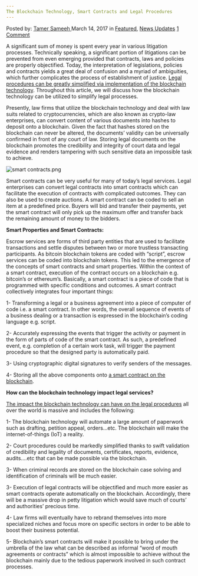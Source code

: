 ```yaml
---
The Blockchain Technology, Smart Contracts and Legal Procedures
---
```

<article class="post-listing post-18615 post type-post status-publish format-standard has-post-thumbnail hentry category-deepdot-news category-news-updates tag-blockchain tag-contracts tag-legal tag-procedures tag-smart tag-technology">
<div class="post-inner">
<p class="post-meta">
<span>Posted by: <a href="https://www.deepdotweb.com/author/tamersameeh/" title="">Tamer Sameeh </a></span>
<span>March 14, 2017</span>
<span>in <a href="https://www.deepdotweb.com/category/deepdot-news/" rel="category tag">Featured</a>, <a href="https://www.deepdotweb.com/category/news-updates/" rel="category tag">News Updates</a></span>
<span><a href="https://www.deepdotweb.com/2017/03/14/blockchain-technology-smart-contracts-legal-procedures/#comments">1 Comment</a></span>
</p>
<div class="clear"></div>
<div class="entry">
<p>A significant sum of money is spent every year in various litigation processes. Technically speaking, a significant portion of litigations can be prevented from even emerging provided that contracts, laws and policies are properly objectified. Today, the interpretation of legislations, policies and contracts yields a great deal of confusion and a myriad of ambiguities, which further complicates the process of establishment of justice. <a href="https://www.deepdotweb.com/2017/01/17/havent-smart-contracts-ended-age-classic-contract-law-yet/">Legal procedures can be greatly simplified via implementation of the blockchain technology</a>. Throughout this article, we will discuss how the blockchain technology can be utilized to simplify legal processes.</p>
<p>Presently, law firms that utilize the blockchain technology and deal with law suits related to cryptocurrencies, which are also known as crypto-law enterprises, can convert content of various documents into hashes to deposit onto a blockchain. Given the fact that hashes stored on the blockchain can never be altered, the documents&#8217; validity can be universally confirmed in front of any court of law. Storing legal documents on the blockchain promotes the credibility and integrity of court data and legal evidence and renders tampering with such sensitive data an impossible task to achieve.</p>
<p><img class="wp-image-18621 aligncenter" src="https://www.deepdotweb.com/wp-content/uploads/2017/03/smart-contracts-png.png" alt="smart contracts.png" srcset="https://www.deepdotweb.com/wp-content/uploads/2017/03/smart-contracts-png.png 481w, https://www.deepdotweb.com/wp-content/uploads/2017/03/smart-contracts-png-300x134.png 300w" sizes="(max-width: 481px) 100vw, 481px" /></p>
<p>Smart contracts can be very useful for many of today&#8217;s legal services. Legal enterprises can convert legal contracts into smart contracts which can facilitate the execution of contracts with complicated outcomes. They can also be used to create auctions. A smart contract can be coded to sell an item at a predefined price. Buyers will bid and transfer their payments, yet the smart contract will only pick up the maximum offer and transfer back the remaining amount of money to the bidders.</p>
<p><strong>Smart Properties and Smart Contracts:</strong></p>
<p>Escrow services are forms of third party entities that are used to facilitate transactions and settle disputes between two or more trustless transacting participants. As bitcoin blockchain tokens are coded with &#8220;script&#8221;, escrow services can be coded into blockchain tokens. This led to the emergence of the concepts of smart contracts and smart properties. Within the context of a smart contract, execution of the contract occurs on a blockchain e.g. bitcoin&#8217;s or ethereum&#8217;s. Basically, a smart contract is a piece of code that is programmed with specific conditions and outcomes. A smart contract collectively integrates four important things:</p>
<p>1- Transforming a legal or a business agreement into a piece of computer of code i.e. a smart contract. In other words, the overall sequence of events of a business dealing or a transaction is expressed in the blockchain&#8217;s coding language e.g. script.</p>
<p>2- Accurately expressing the events that trigger the activity or payment in the form of parts of code of the smart contract. As such, a predefined event, e.g. completion of a certain work task, will trigger the payment procedure so that the designed party is automatically paid.</p>
<p>3- Using cryptographic digital signatures to verify senders of the messages.</p>
<p>4- Storing all the above components onto <a href="https://www.deepdotweb.com/2017/01/15/overview-smart-contract-scripting-cryptocurrency-blockchains/">a smart contract on the blockchain</a>.</p>
<p><strong>How can the blockchain technology impact legal services?</strong></p>
<p><a href="https://poseidon01.ssrn.com/delivery.php?ID=97411010609109809601710508808603009012207805704700206512208501809110500401803106409606001712105512611101409810311500311209601404105308901909209912602409110503106711006403400200002106700806602610106709412710412508">The impact the blockchain technology can have on the legal procedures</a> all over the world is massive and includes the following:</p>
<p>1- The blockchain technology will automate a large amount of paperwork such as drafting, petition appeal, orders&#8230;etc. The blockchain will make the internet-of-things (IoT) a reality.</p>
<p>2- Court procedures could be markedly simplified thanks to swift validation of credibility and legality of documents, certificates, reports, evidence, audits&#8230;.etc that can be made possible via the blockchain.</p>
<p>3- When criminal records are stored on the blockchain case solving and identification of criminals will be much easier.</p>
<p>3- Execution of legal contracts will be objectified and much more easier as smart contracts operate automatically on the blockchain. Accordingly, there will be a massive drop in petty litigation which would save much of courts&#8217; and authorities&#8217; precious time.</p>
<p>4- Law firms will eventually have to rebrand themselves into more specialized niches and focus more on specific sectors in order to be able to boost their business potential.</p>
<p>5- Blockchain&#8217;s smart contracts will make it possible to bring under the umbrella of the law what can be described as informal &#8220;word of mouth agreements or contracts&#8221; which is almost impossible to achieve without the blockchain mainly due to the tedious paperwork involved in such contract processes.</p>
</div>
<span style="display:none"><a href="https://www.deepdotweb.com/tag/blockchain/" rel="tag">blockchain</a> <a href="https://www.deepdotweb.com/tag/contracts/" rel="tag">contracts</a> <a href="https://www.deepdotweb.com/tag/legal/" rel="tag">legal</a> <a href="https://www.deepdotweb.com/tag/procedures/" rel="tag">procedures</a> <a href="https://www.deepdotweb.com/tag/smart/" rel="tag">smart</a> <a href="https://www.deepdotweb.com/tag/technology/" rel="tag">technology</a></span> <span style="display:none" class="updated">2017-03-14</span>
<div style="display:none" class="vcard author" itemprop="author" itemscope itemtype="http://schema.org/Person"><strong class="fn" itemprop="name"><a href="https://www.deepdotweb.com/author/tamersameeh/" title="Posts by Tamer Sameeh" rel="author">Tamer Sameeh</a></strong></div>
</div>
</article>

